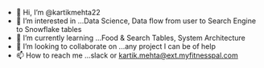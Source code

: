 - 👋 Hi, I’m @kartikmehta22
- 👀 I’m interested in ...Data Science, Data flow from user to Search Engine to Snowflake tables
- 🌱 I’m currently learning ...Food & Search Tables, System Architecture
- 💞️ I’m looking to collaborate on ...any project I can be of help
- 📫 How to reach me ...slack or kartik.mehta@ext.myfitnesspal.com

<!---
kartikmehta22/kartikmehta22 is a ✨ special ✨ repository because its `README.md` (this file) appears on your GitHub profile.
You can click the Preview link to take a look at your changes.
--->
